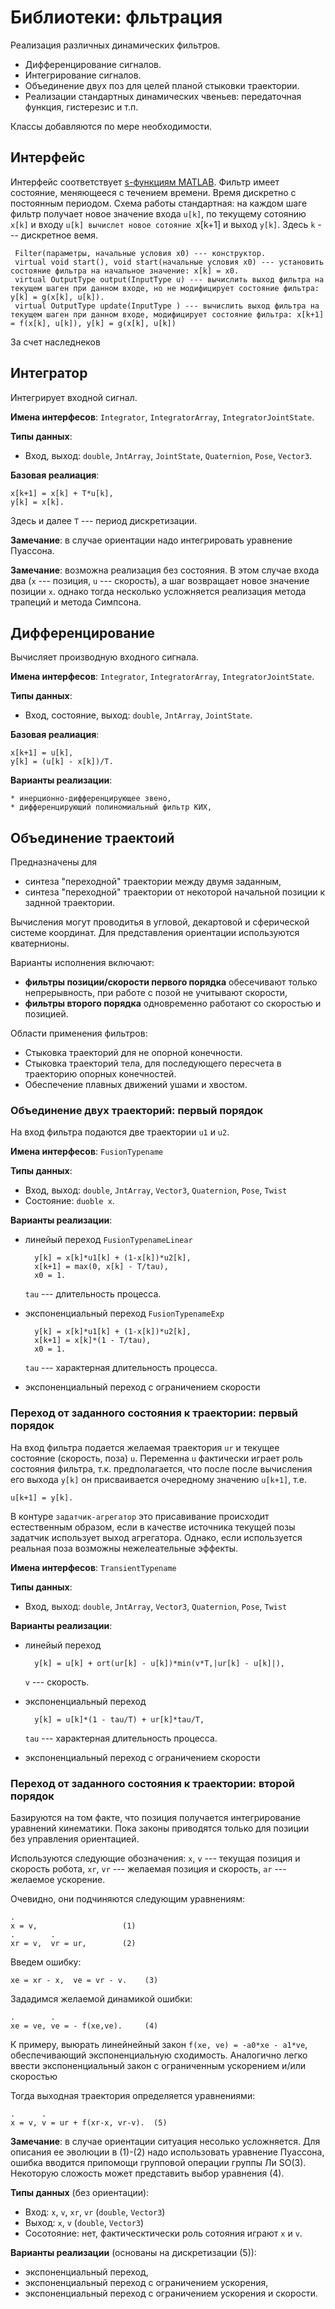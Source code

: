 Библиотеки: фльтрация
=====================

Реализация различных динамических фильтров. 
* Дифференцирование сигналов.
* Интегрирование сигналов.
* Объединение двух поз для целей планой стыковки траектории.
* Реализации стандартных динамических чвеньев: передаточная функция, гистерезис и т.п.

Классы добавляются по мере необходимости.

Интерфейс
---------

Интерфейс соответствует [s-функциям MATLAB](http://www.mathworks.com/help/simulink/sfg/how-s-functions-work.html).
Фильтр имеет состояние, меняющееся с течением времени. Время дискретно с постоянным периодом.
Схема работы стандартная: на каждом шаге фильтр получает новое значение входа `u[k]`, по текущему сотоянию `x[k]` и входу `u[k] вычислет новое сотояние `x[k+1] и выход `y[k]`.
Здесь `k`  --- дискретное вемя.

     Filter(параметры, начальные условия x0) --- конструктор.
     virtual void start(), void start(начальные условия x0) --- установить состояние фильтра на начальное значение: x[k] = x0.
     virtual OutputType output(InputType u) --- вычислить выход фильтра на текущем шаген при данном входе, но не модифицирует состояние фильтра: y[k] = g(x[k], u[k]).
     virtual OutputType update(InputType ) --- вычислить выход фильтра на текущем шаген при данном входе, модифицирует состояние фильтра: x[k+1] = f(x[k], u[k]), y[k] = g(x[k], u[k])

За счет наследнеков

Интегратор
---------- 

Интегрирует входной сигнал. 

**Имена интерфесов**: `Integrator`, `IntegratorArray`, `IntegratorJointState`.

**Типы данных**: 
* Вход, выход: `double`, `JntArray`, `JointState`, `Quaternion`, `Pose`, `Vector3`.

**Базовая реалиация**:

    x[k+1] = x[k] + T*u[k],
    y[k] = x[k].

Здесь и далее `T` --- период дискретизации.

**Замечание**: в случае ориентации надо интегрировать уравнение Пуассона.

**Замечание**: возможна реализация без состояния. В этом случае входа два (`x` --- позиция, `u` --- скорость), а 
шаг возвращает новое значение позиции `x`.  однако тогда несколько усложняется реализация метода трапеций  и метода Симпсона.

Дифференцирование
----------------

Вычисляет производную входного сигнала.

**Имена интерфесов**: `Integrator`, `IntegratorArray`, `IntegratorJointState`.

**Типы данных**: 
* Вход, состояние, выход: `double`, `JntArray`, `JointState`.

**Базовая реалиация**:

    x[k+1] = u[k],
    y[k] = (u[k] - x[k])/T.

**Варианты реализации**:
    
    * инерционно-дифференцирующее звено,
    * дифференцирующий полиномиальный фильтр КИХ,

Объединение траектоий
---------------------

Предназначены для 
* синтеза "переходной" траектории между двумя заданным, 
* синтеза "переходной" траектории от некоторой начальной позиции к заднной траектории.

Вычисления могут проводитья в угловой, декартовой и сферической системе координат. 
Для представления ориентации используются кватернионы.

Варианты исполнения включают:
* **фильтры позиции/скорости первого порядка** обесечивают только непрерывность, при работе с позой не учитывают скорости, 
* **фильтры второго порядка** одновременно работают со скоростью и позицией.

Области применения фильтров:

* Стыковка траекторий для не опорной конечности.
* Стыковка траекторий тела, для последующего пересчета в траекторию опорных конечностей.
* Обеспечение плавных движений ушами и хвостом.

### Объединение двух траекторий: первый порядок

На вход фильтра подаются две траектории `u1` и `u2`.

**Имена интерфесов**: `FusionTypename`

**Типы данных**: 
* Вход, выход: `double`, `JntArray`, `Vector3`, `Quaternion`, `Pose`, `Twist`
* Состояние: `duoble x`.

**Варианты реализации**:

* линейый переход `FusionTypenameLinear`

        y[k] = x[k]*u1[k] + (1-x[k])*u2[k],
        x[k+1] = max(0, x[k] - T/tau), 
        x0 = 1.

    `tau` --- длительность процесса.
    
* экспоненциальный переход `FusionTypenameExp`

        y[k] = x[k]*u1[k] + (1-x[k])*u2[k],
        x[k+1] = x[k]*(1 - T/tau), 
        x0 = 1.

    `tau` --- характерная длительность процесса.

* экспоненциальный переход c ограничением скорости

### Переход от заданного состояния к траектории: первый порядок

На вход фильтра подается желаемая траектория `ur` и текущее состояние (скорость, поза) `u`. 
Переменна `u` фактически играет роль состояния фильтра, т.к. предполагается, что после после вычисления 
его выхода `y[k]` он присваивается очередному значению `u[k+1]`, т.е. 

    u[k+1] = y[k].

В контуре `задатчик-агрегатор` это присавивание происходит естественным образом, если в качестве источника текущей позы задатчик использует выход агрегатора.
Однако, если используется реальная поза возможны нежелеательные эффекты.

**Имена интерфесов**: `TransientTypename`

**Типы данных**: 
* Вход, выход: `double`, `JntArray`, `Vector3`, `Quaternion`, `Pose`, `Twist`

**Варианты реализации**:

* линейый переход

        y[k] = u[k] + ort(ur[k] - u[k])*min(v*T,|ur[k] - u[k]|),

    `v` --- скорость.
    
* экспоненциальный переход

        y[k] = u[k]*(1 - tau/T) + ur[k]*tau/T,

    `tau` --- характерная длительность процесса.

* экспоненциальный переход c ограничением скорости


### Переход от заданного состояния к траектории: второй порядок

Базируются на том факте, что позиция получается интегрирование уравнений кинематики. 
Пока законы приводятся только для позиции без управления ориентацией.

Используются следующие обозначения: 
`x`, `v` --- текущая позиция и скорость робота, 
`xr`, `vr` --- желаемая позиция и скорость, `ar` --- желаемое ускорение.

Очевидно, они подчиняются следующим уравнениям:

    .       
    x = v,                   (1)
    .        .
    xr = v,  vr = ur,        (2)


Введем ошибку:

    xe = xr - x,  ve = vr - v.    (3)

Зададимся желаемой динамикой ошибки:

    .        .
    xe = ve, ve = - f(xe,ve).     (4)

К примеру, выюрать линейнейный закон `f(xe, ve) = -a0*xe - a1*ve`, обеспечивающий экспоненциальную сходимость. 
Аналогично легко ввести экспоненциальный закон с ограниченным ускорением и/или скоростью 

Тогда выходная траектория определяется уравнениями:

    .      .
    x = v, v = ur + f(xr-x, vr-v).  (5)


**Замечание**: в случае ориентации ситуация несолько усложняется. Для описания ее эволюции в (1)-(2) надо использовать уравнение Пуассона,
ошибка вводится припомощи групповой операции группы Ли SO(3). Некоторую сложость может представить выбор уравнения (4).


**Типы данных** (без ориентации): 
* Вход: `x`, `v`, `xr`, `vr` (`double`, `Vector3`)
* Выход: `x`, `v` (`double`, `Vector3`)
* Сосотояние: нет, фактическтически роль сотояния играют `x` и `v`.


**Варианты реализации** (основаны на дискретизации (5)):
* экспоненциальный переход,
* экспоненциальный переход c ограничением ускорения,
* экспоненциальный переход c ограничением ускорения и скорости.

